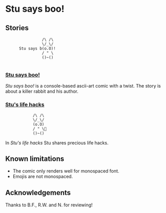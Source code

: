 # Stu says boo!

## Stories

```
                /\ /\        
                \/_\/        
      Stu says b(o.O)!       
                / " \        
                ()~()        
                             
```

### [Stu says boo!](main_s00_StuSaysBoo.html)

_Stu says boo!_ is a console-based ascii-art comic with a twist. The story is about a killer rabbit and his author.


### [Stu's life hacks](spinoff_e00_StuSFirstAidKit.html)

```
            /\ /\            
            \/_\/            
            (o.O)            
            / " \🧰           
            ()~()            
```

In _Stu's life hacks_ Stu shares precious life hacks.


## Known limitations

- The comic only renders well for monospaced font.
- Emojis are not monospaced.


## Acknowledgements

Thanks to B.F., R.W. and N. for reviewing!